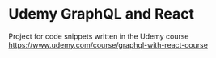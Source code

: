 # Udemy GraphQL and React

Project for code snippets written in the Udemy course https://www.udemy.com/course/graphql-with-react-course
